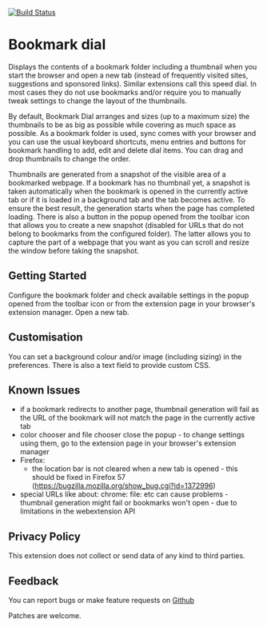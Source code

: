 [![Build Status](https://travis-ci.org/sblask/webextension-bookmark-dial.svg?branch=master)](https://travis-ci.org/sblask/webextension-bookmark-dial)

Bookmark dial
=============

Displays the contents of a bookmark folder including a thumbnail when you start
the browser and open a new tab (instead of frequently visited sites,
suggestions and sponsored links). Similar extensions call this speed dial. In
most cases they do not use bookmarks and/or require you to manually tweak
settings to change the layout of the thumbnails.

By default, Bookmark Dial arranges and sizes (up to a maximum size) the
thumbnails to be as big as possible while covering as much space as possible.
As a bookmark folder is used, sync comes with your browser and you can use the
usual keyboard shortcuts, menu entries and buttons for bookmark handling to
add, edit and delete dial items. You can drag and drop thumbnails to change the
order.

Thumbnails are generated from a snapshot of the visible area of a bookmarked
webpage. If a bookmark has no thumbnail yet, a snapshot is taken automatically
when the bookmark is opened in the currently active tab or if it is loaded in a
background tab and the tab becomes active. To ensure the best result, the
generation starts when the page has completed loading. There is also a button
in the popup opened from the toolbar icon that allows you to create a new
snapshot (disabled for URLs that do not belong to bookmarks from the configured
folder). The latter allows you to capture the part of a webpage that you want
as you can scroll and resize the window before taking the snapshot.

Getting Started
---------------

Configure the bookmark folder and check available settings in the popup opened
from the toolbar icon or from the extension page in your browser's extension
manager. Open a new tab.

Customisation
-------------

You can set a background colour and/or image (including sizing) in the
preferences. There is also a text field to provide custom CSS.

Known Issues
------------

 - if a bookmark redirects to another page, thumbnail generation will fail as
   the URL of the bookmark will not match the page in the currently active tab
 - color chooser and file chooser close the popup - to change settings using
   them, go to the extension page in your browser's extension manager
 - Firefox:
    - the location bar is not cleared when a new tab is opened - this should be
      fixed in Firefox 57
      (https://bugzilla.mozilla.org/show_bug.cgi?id=1372996)
 - special URLs like about: chrome: file: etc can cause problems - thumbnail
   generation might fail or bookmarks won't open - due to limitations in the
   webextension API

Privacy Policy
--------------

This extension does not collect or send data of any kind to third parties.

Feedback
--------

You can report bugs or make feature requests on
[Github](https://github.com/sblask/webextension-bookmark-dial)

Patches are welcome.
